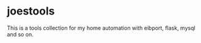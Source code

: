 # joestools
This is a tools collection for my home automation with eibport, flask, mysql and so on.

